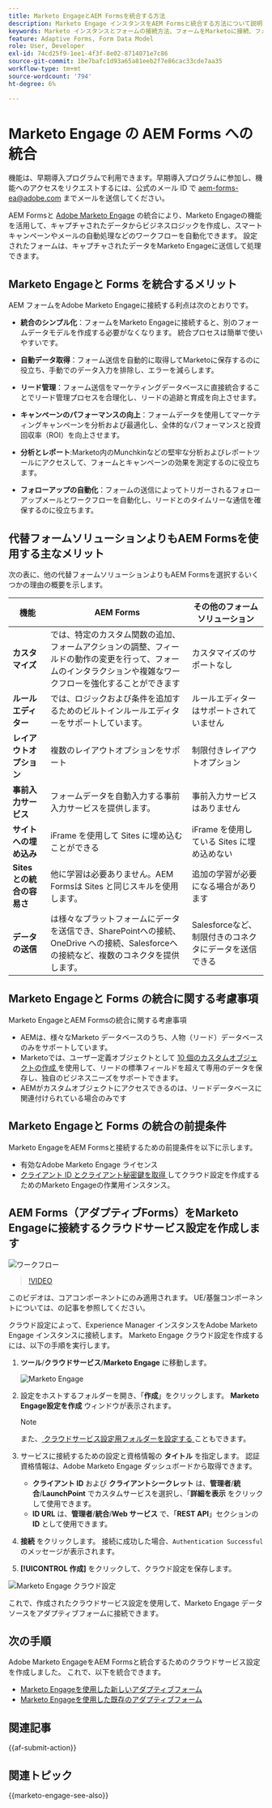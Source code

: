 ```yaml
---
title: Marketo EngageとAEM Formsを統合する方法
description: Marketo Engage インスタンスをAEM Formsと統合する方法について説明します。
keywords: Marketo インスタンスとフォームの接続方法、フォームをMarketoに接続、フォームをMarketo Engageと統合、アダプティブフォームをMarketo インスタンスと統合します。
feature: Adaptive Forms, Form Data Model
role: User, Developer
exl-id: 74cd25f9-1ee1-4f3f-8e02-8714071e7c86
source-git-commit: 1be7bafc1d93a65a81eeb2f7e86cac33cde7aa35
workflow-type: tm+mt
source-wordcount: '794'
ht-degree: 6%

---
```


# Marketo Engage の AEM Forms への統合

<span class="preview">機能は、早期導入プログラムで利用できます。早期導入プログラムに参加し、機能へのアクセスをリクエストするには、公式のメール ID で aem-forms-ea@adobe.com までメールを送信してください。</span>

AEM Formsと [Adobe Marketo Engage](https://experienceleague.adobe.com/ja/docs/marketo/using/home) の統合により、Marketo Engageの機能を活用して、キャプチャされたデータからビジネスロジックを作成し、スマートキャンペーンやメールの自動処理などのワークフローを自動化できます。 設定されたフォームは、キャプチャされたデータをMarketo Engageに送信して処理できます。

## Marketo Engageと Forms を統合するメリット

AEM フォームをAdobe Marketo Engageに接続する利点は次のとおりです。

* **統合のシンプル化**：フォームをMarketo Engageに接続すると、別のフォームデータモデルを作成する必要がなくなります。 統合プロセスは簡単で使いやすいです。
* **自動データ取得**：フォーム送信を自動的に取得してMarketoに保存するのに役立ち、手動でのデータ入力を排除し、エラーを減らします。

* **リード管理**：フォーム送信をマーケティングデータベースに直接統合することでリード管理プロセスを合理化し、リードの追跡と育成を向上させます。

* **キャンペーンのパフォーマンスの向上**：フォームデータを使用してマーケティングキャンペーンを分析および最適化し、全体的なパフォーマンスと投資回収率（ROI）を向上させます。

* **分析とレポート**:Marketo内のMunchkinなどの堅牢な分析およびレポートツールにアクセスして、フォームとキャンペーンの効果を測定するのに役立ちます。

* **フォローアップの自動化**：フォームの送信によってトリガーされるフォローアップメールとワークフローを自動化し、リードとのタイムリーな通信を確保するのに役立ちます。

## 代替フォームソリューションよりもAEM Formsを使用する主なメリット

次の表に、他の代替フォームソリューションよりもAEM Formsを選択するいくつかの理由の概要を示します。

| **機能** | **AEM Forms** | **その他のフォームソリューション** |
|-------------------------------------|----------------------------------------------------------------------|-----------------------------------------------------------|
| **カスタマイズ** | では、特定のカスタム関数の追加、フォームアクションの調整、フィールドの動作の変更を行って、フォームのインタラクションや複雑なワークフローを強化することができます | カスタマイズのサポートなし |
| **ルールエディター** | では、ロジックおよび条件を追加するためのビルトインルールエディターをサポートしています。 | ルールエディターはサポートされていません |
| **レイアウトオプション** | 複数のレイアウトオプションをサポート | 制限付きレイアウトオプション |
| **事前入力サービス** | フォームデータを自動入力する事前入力サービスを提供します。 | 事前入力サービスはありません |
| **サイトへの埋め込み** | iFrame を使用して Sites に埋め込むことができる | iFrame を使用している Sites に埋め込めない |
| **Sites との統合の容易さ** | 他に学習は必要ありません。AEM Formsは Sites と同じスキルを使用します。 | 追加の学習が必要になる場合があります |
| **データの送信** | は様々なプラットフォームにデータを送信でき、SharePointへの接続、OneDrive への接続、Salesforceへの接続など、複数のコネクタを提供します。 | Salesforceなど、制限付きのコネクタにデータを送信できる |

## Marketo Engageと Forms の統合に関する考慮事項

Marketo EngageとAEM Formsの統合に関する考慮事項

* AEMは、様々なMarketo データベースのうち、人物（リード）データベースのみをサポートしています。
* Marketoでは、ユーザー定義オブジェクトとして [10 個のカスタムオブジェクトの作成 ](https://experienceleague.adobe.com/ja/docs/marketo/using/product-docs/administration/marketo-custom-objects/add-marketo-custom-object-fields) を使用して、リードの標準フィールドを超えて専用のデータを保存し、独自のビジネスニーズをサポートできます。
* AEMがカスタムオブジェクトにアクセスできるのは、リードデータベースに関連付けられている場合のみです

## Marketo Engageと Forms の統合の前提条件

Marketo EngageをAEM Formsと接続するための前提条件を以下に示します。

* 有効なAdobe Marketo Engage ライセンス
* [ クライアント ID とクライアント秘密鍵を取得 ](https://experienceleague.adobe.com/ja/docs/marketo/using/product-docs/administration/additional-integrations/create-a-custom-service-for-use-with-rest-api) してクラウド設定を作成するためのMarketo Engageの作業用インスタンス。

## AEM Forms（アダプティブForms）をMarketo Engageに接続するクラウドサービス設定を作成します

![ワークフロー](/help/forms/assets/workflow-marketo-1.png)

>[!VIDEO](https://video.tv.adobe.com/v/3442865/engage-marketo-aem-forms-aem)

<span> このビデオは、コアコンポーネントにのみ適用されます。 UE/基盤コンポーネントについては、の記事を参照してください。</span>

クラウド設定によって、Experience Manager インスタンスをAdobe Marketo Engage インスタンスに接続します。 Marketo Engage クラウド設定を作成するには、以下の手順を実行します。

1. **ツール**/**クラウドサービス**/**Marketo Engage** に移動します。

   ![Marketo Engage](/help/forms/assets/marketo-engage.png)

2. 設定をホストするフォルダーを開き、「**作成**」をクリックします。 **Marketo Engage設定を作成** ウィンドウが表示されます。

   >[!NOTE]
   >
   > また、[ クラウドサービス設定用フォルダーを設定する ](/help/forms/configure-data-sources.md#configure-folder-for-cloud-service-configurations) こともできます。

3. サービスに接続するための設定と資格情報の **タイトル** を指定します。 認証資格情報は、Adobe Marketo Engage ダッシュボードから取得できます。
   * **クライアント ID** および **クライアントシークレット** は、**管理者**/**統合**/**LaunchPoint** でカスタムサービスを選択し、「**詳細を表示** をクリックして使用できます。
   * **ID URL** は、**管理者**/**統合**/**Web サービス** で、「**REST API**」セクションの **ID** として使用できます。

4. **接続** をクリックします。  接続に成功した場合、`Authentication Successful` のメッセージが表示されます。
5. **[!UICONTROL 作成]** をクリックして、クラウド設定を保存します。

![Marketo Engage クラウド設定 ](/help/forms/assets/marketo-engage-cloud-configuration.png)

これで、作成されたクラウドサービス設定を使用して、Marketo Engage データソースをアダプティブフォームに接続できます。

## 次の手順

Adobe Marketo EngageをAEM Formsと統合するためのクラウドサービス設定を作成しました。 これで、以下を統合できます。
* [Marketo Engageを使用した新しいアダプティブフォーム](/help/forms/integrate-adaptive-form-with-marketo-engage.md)
* [Marketo Engageを使用した既存のアダプティブフォーム](/help/forms/use-marketo-engage-data-source-in-form.md)

## 関連記事

{{af-submit-action}}

## 関連トピック

{{marketo-engage-see-also}}
